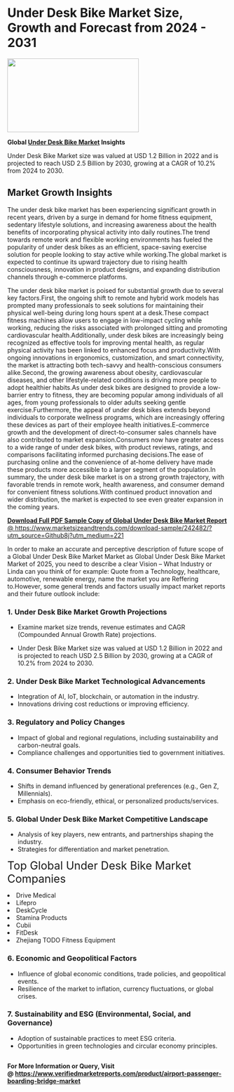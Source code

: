 <H1>Under Desk Bike Market Size, Growth and Forecast from 2024 - 2031</H1><img class="aligncenter size-medium wp-image-584254" src="https://thirdeyenews.in/wp-content/uploads/2024/09/Global-Market-Research-300x168.jpeg" alt="" width="300" height="168" /><p><strong>Global&nbsp;<a href="https://www.marketsizeandtrends.com/download-sample/242482/?utm_source=Github8j?utm_medium=221">Under Desk Bike Market</a> Insights</strong></p><p>Under Desk Bike Market size was valued at USD 1.2 Billion in 2022 and is projected to reach USD 2.5 Billion by 2030, growing at a CAGR of 10.2% from 2024 to 2030.</p><p><h2>Market Growth Insights</h2> <p>The under desk bike market has been experiencing significant growth in recent years, driven by a surge in demand for home fitness equipment, sedentary lifestyle solutions, and increasing awareness about the health benefits of incorporating physical activity into daily routines.The trend towards remote work and flexible working environments has fueled the popularity of under desk bikes as an efficient, space-saving exercise solution for people looking to stay active while working.The global market is expected to continue its upward trajectory due to rising health consciousness, innovation in product designs, and expanding distribution channels through e-commerce platforms.</p> <p><a href="#"></a></p> <p>The under desk bike market is poised for substantial growth due to several key factors.First, the ongoing shift to remote and hybrid work models has prompted many professionals to seek solutions for maintaining their physical well-being during long hours spent at a desk.These compact fitness machines allow users to engage in low-impact cycling while working, reducing the risks associated with prolonged sitting and promoting cardiovascular health.Additionally, under desk bikes are increasingly being recognized as effective tools for improving mental health, as regular physical activity has been linked to enhanced focus and productivity.With ongoing innovations in ergonomics, customization, and smart connectivity, the market is attracting both tech-savvy and health-conscious consumers alike.Second, the growing awareness about obesity, cardiovascular diseases, and other lifestyle-related conditions is driving more people to adopt healthier habits.As under desk bikes are designed to provide a low-barrier entry to fitness, they are becoming popular among individuals of all ages, from young professionals to older adults seeking gentle exercise.Furthermore, the appeal of under desk bikes extends beyond individuals to corporate wellness programs, which are increasingly offering these devices as part of their employee health initiatives.E-commerce growth and the development of direct-to-consumer sales channels have also contributed to market expansion.Consumers now have greater access to a wide range of under desk bikes, with product reviews, ratings, and comparisons facilitating informed purchasing decisions.The ease of purchasing online and the convenience of at-home delivery have made these products more accessible to a larger segment of the population.In summary, the under desk bike market is on a strong growth trajectory, with favorable trends in remote work, health awareness, and consumer demand for convenient fitness solutions.With continued product innovation and wider distribution, the market is expected to see even greater expansion in the coming years.</p> <p><a href="#"></p><p><span class=""><strong>Download Full PDF Sample Copy of Global Under Desk Bike Market Report</strong> @ <a href="https://www.marketsizeandtrends.com/download-sample/242482/?utm_source=Github8j?utm_medium=221" target="_blank">https://www.marketsizeandtrends.com/download-sample/242482/?utm_source=Github8j?utm_medium=221</a></span></p><p>In order to make an accurate and perceptive description of future scope of a Global&nbsp;Under Desk Bike Market Market as Global&nbsp;Under Desk Bike Market Market of 2025, you need to describe a clear Vision &ndash; What Industry or Linda can you think of for example: Quote from a Technology, healthcare, automotive, renewable energy, name the market you are Reffering to.However, some general trends and factors usually impact market reports and their future outlook include:</p><h3>1.&nbsp;<strong>Under Desk Bike Market Growth Projections</strong></h3><ul><li>Examine market size trends, revenue estimates and CAGR (Compounded Annual Growth Rate) projections.</li><li><p>Under Desk Bike Market size was valued at USD 1.2 Billion in 2022 and is projected to reach USD 2.5 Billion by 2030, growing at a CAGR of 10.2% from 2024 to 2030.</p></li></ul><h3>2.&nbsp;<strong>Under Desk Bike Market Technological Advancements</strong></h3><ul><li>Integration of AI, IoT, blockchain, or automation in the industry.</li><li>Innovations driving cost reductions or improving efficiency.</li></ul><h3>3.&nbsp;<strong>Regulatory and Policy Changes</strong></h3><ul><li>Impact of global and regional regulations, including sustainability and carbon-neutral goals.</li><li>Compliance challenges and opportunities tied to government initiatives.</li></ul><h3>4.&nbsp;<strong>Consumer Behavior Trends</strong></h3><ul><li>Shifts in demand influenced by generational preferences (e.g., Gen Z, Millennials).</li><li>Emphasis on eco-friendly, ethical, or personalized products/services.</li></ul><h3>5.&nbsp;<strong>Global Under Desk Bike Market Competitive Landscape</strong></h3><ul><li>Analysis of key players, new entrants, and partnerships shaping the industry.</li><li>Strategies for differentiation and market penetration.</li></ul><p data-pm-slice="1 1 []"><span style="color: inherit; font-family: inherit; font-size: 25px;">Top Global Under Desk Bike Market Companies</span></p><div class="" data-test-id=""><p><li>Drive Medical</li><li> Lifepro</li><li> DeskCycle</li><li> Stamina Products</li><li> Cubii</li><li> FitDesk</li><li> Zhejiang TODO Fitness Equipment</li></p></div><h3>6.&nbsp;<strong>Economic and Geopolitical Factors</strong></h3><ul><li>Influence of global economic conditions, trade policies, and geopolitical events.</li><li>Resilience of the market to inflation, currency fluctuations, or global crises.</li></ul><h3>7.&nbsp;<strong>Sustainability and ESG (Environmental, Social, and Governance)</strong></h3><ul><li>Adoption of sustainable practices to meet ESG criteria.</li><li>Opportunities in green technologies and circular economy principles.</li></ul><h2><strong style="font-size: 14px;">For More Information or Query, Visit @&nbsp;</strong><a style="background-color: #ffffff; font-size: 14px;" href="https://www.marketsizeandtrends.com/report/under-desk-bike-market/" target="_blank">https://www.verifiedmarketreports.com/product/airport-passenger-boarding-bridge-market</a></h2>